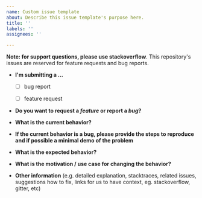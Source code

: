 ```yaml
---
name: Custom issue template
about: Describe this issue template's purpose here.
title: ''
labels: ''
assignees: ''

---
```


**Note: for support questions, please use stackoverflow**. This repository's issues are reserved for feature requests and bug reports.

* **I'm submitting a ...**
  - [ ] bug report
  - [ ] feature request


* **Do you want to request a *feature* or report a *bug*?**


* **What is the current behavior?**


* **If the current behavior is a bug, please provide the steps to reproduce and if possible a minimal demo of the problem** 
 

* **What is the expected behavior?**


* **What is the motivation / use case for changing the behavior?**


* **Other information** (e.g. detailed explanation, stacktraces, related issues, suggestions how to fix, links for us to have context, eg. stackoverflow, gitter, etc)

